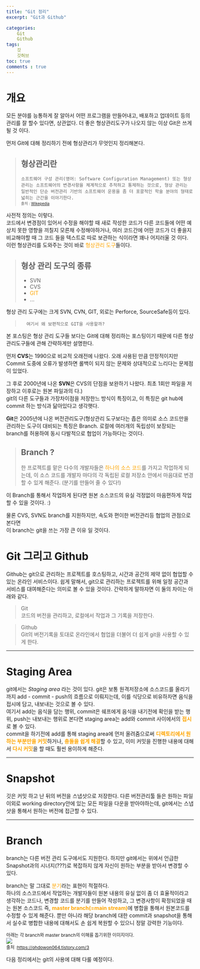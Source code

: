 ```yaml
---
title: "Git 정리"
excerpt: "Git과 Github"

categories:
    Git
    Github
tags:
    깃
    깃허브
toc: true
comments : true
---
```

# 개요  
모든 분야를 능통하게 잘 알아서 어떤 프로그램을 만들어내고, 배포하고 업데이트 등의 관리를 잘 할수 있다면, 상관없다. 더 좋은 형상관리도구가 나오지 않는 이상 Git은 쓰게 될 것 이다.  
  
먼저 Git에 대해 정리하기 전에 형상관리가 무엇인지 정리해본다.  
> ## 형상관리란  
> ``소프트웨어 구성 관리(영어: Software Configuration Management) 또는 형상 관리는 소프트웨어의 변경사항을 체계적으로 추적하고 통제하는 것으로, 형상 관리는 일반적인 단순 버전관리 기반의 소프트웨어 운용을 좀 더 포괄적인 학술 분야의 형태로 넓히는 근간을 이야기한다.``  <span style = "font-size: 10px">  
 출처 : [Wikepedia](https://ko.wikipedia.org/wiki/%EA%B5%AC%EC%84%B1_%EA%B4%80%EB%A6%AC)</span>  

 사전적 정의는 이렇다.  
 코드에서 변경점이 있어서 수정을 해야할 때 새로 작성한 코드가 다른 코드들에 어떤 예상치 못한 영향을 끼칠지 모른채 수정해야하거나, 여러 코드간에 어떤 코드가 더 좋을지 비교해야할 때 그 코드 들을 텍스트로 따로 보관하는 식이라면 꽤나 어지러울 것 이다.  
  이런 형상관리를 도와주는 것이 바로 <span style = "color : orange">형상관리 도구</span>들이다.
  
>## 형상 관리 도구의 종류  
> - SVN
> - CVS
> - <span style = "color :orange">GIT</span> 
> - ...  

형상 관리 도구에는 크게 SVN, CVN, GIT, 외로는 Perforce, SourceSafe등이 있다. 

>``  
여기서 왜 보편적으로 GIT을 사용할까? 
``  

본 포스팅은 형상 관리 도구들 보다는 Git에 대해 정리하는 포스팅이기 때문에 다른 형상관리도구들에 관해 간략하게만 설명한다.  
  
먼저 <strong>CVS</strong>는 1990으로 비교적 오래전에 나왔다. 오래 사용된 만큼 안정적이지만 Commit 도중에 오류가 발생하면 롤백이 되지 않는 문제와 상대적으로 느리다는 문제점이 있었다.  

그 후로 2000년에 나온 <strong>SVN</strong>은 CVS의 단점을 보완하기 나왔다. 최초 1회만 파일을 저장하고 이후로는 원본 파일과의 다.)  
git의 다른 도구들과 가장차이점을 저장한느 방식이 특징이고, 이 특징은 git hub에 commit 하는 방식과 닮아있다고 생각햇다.  

<strong>Git</strong>은 2005년에 나온 버전관리도구(형상관리 도구보다는 좁은 의미로 소스 코드만을 관리하는 도구이 대비되는 특징은 Branch. 로컬에 여러개의 독립성이 보장되는 branch를 허용하여 동시 다발적으로 협업이 가능하다는 것이다.

>## Branch ?  
>한 프로젝트를 맡은 다수의 개발자들은 
<span style = "color : orange"> 하나의 소스 코드</span>를 가지고 작업하게 되는데, 이 소스 코드를 개발자 마다의 각 독립된 로컬 저장소 안에서 마음대로 변경할 수 있게 해준다. (분기를 만들어 줄 수 있다!)
  
이 Branch를 통해서 작업하게 된다면 원본 소스코드의 유실 걱정없이 마음편하게 작업할 수 있을 것이다. :)

물론 CVS, SVN도 branch를 지원하지만, 속도와 편이한 버전관리등 협업의 관점으로 본다면    
이 branch는 git을 쓰는 가장 큰 이유 일 것이다.  

# Git 그리고 Github  
Github는 git으로 관리하는 프로젝트를 
호스팅하고, 시간과 공간의 제약 없이 협업할 수 있는 온라인 서비스이다. 쉽게 말해서, git으로 관리하는 프로젝트를 위해 일정 공간과 서비스를 대여해준다는 의미로 볼 수 있을 것이다. 간략하게 말하자면 이 둘의 차이는 아래와 같다.  
>Git  
>코드의 버전을 관리하고, 로컬에서 작업과 그 기록을 저장한다.
  
>Github  
>Git의 버전기록을 토대로 온라인에서 협업을 더불어 더 쉽게 git을 사용할 수 있게 한다.

---------------------------

# Staging Area  
git에서는 _Staging area_ 라는 것이 있다. git은 보통 원격저장소에 소스코드를 올리기 까지 add - commit - push의 흐름으로 이뤄지는데, 이를 식당으로 비유하자면 음식을 접시에 담고, 내보내는 것으로 볼 수 있다.  
여기서 add는 음식을 담는 행위, commit은 쉐프에게 음식을 내기전에 확인을 받는 행위, push는 내보내는 행위로 본다면 staging area는 add와 commit 사이에서의 <span style = "color : orange"><strong>접시</span></strong>로 볼 수 있다.  
commit을 하기전에 add를 통해 staging  area에 먼저 올려줌으로써 <span style = "color : orange"><strong>디렉토리에서 원하는 부분만을 커밋</span></strong>하거나, <span style = "color : orange"><strong>충돌을 쉽게 해결</span></strong>할 수 있고, 이미 커밋을 진행한 내용에 대해서 <span style = "color : orange"><strong>다시 커밋</span></strong>을 할 때도 훨씬 용이하게 해준다.  

-------------------------------  

# Snapshot  
깃은 커밋 하고 난 뒤의 버전을 스냅샷으로 저장한다. 다른 버전관리툴 들은 원하는 파일 이외로 working directory안에 있는 모든 파일을 다운을 받아야하는데, git에서는 스냅샷을 통해서 원하는 버전에 접근할 수 있다.  

------------------------------

# Branch
branch는 다른 버전 관리 도구에서도 지원한다. 하지만 git에서는 위에서 언급한 Snapshot과의 시너지(???)로 복잡하지 않게 자신이 원하는 부분을 받아서 변경할 수 있다.  

branch는 말 그대로 <span style = "color : orange">분기</span>라는 표현이 적절하다.  
하나의 소스코드에서 작업하는 개발자들이 원본 내용의 유실 없이 좀 더 효율적이라고 생각하는 코드나, 변경할 코드를 분기를 만들어 작성하고, 그 변경사항이 확정되었을 때는 원본 소스코드 즉, <span style = "color : orange"><strong>master branch(=main stream)</span></strong>에 병합을 통해서 원본코드를 수정할 수 있게 해준다. 뿐만 아니라 해당 branch에 대한 commit과 snapshot을 통해서 실수로 병합한 내용에 대해서도 손 쉽게 복원할 수 있으니 정말 강력한 기능이다.  

   

<span style ="font-size : 12px">아래는 각 branch와 master branch의 이해를 돕기위한 이미지이다.</span>  
<img src = "../../../assets/images/git/git_branch.png">  
<span style ="font-size : 12px">출처 :[https://ohdowon064.tistory.com/3 ](https://ohdowon064.tistory.com/3)</span>  

다음 정리에서는 git의 사용에 대해 다룰 예정이다.
